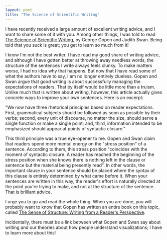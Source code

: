 ```yaml
---
layout: post
title: "The Science of Scientific Writing"
---
```


I have recently received a large amount of excellent writing advice,
and I want to share some of it with you. Among other things, I was
told to read
[The
Science of Scientific Writing](http://www.americanscientist.org/issues/pub/the-science-of-scientific-writing), by George Gopen and Judith Swan. Being
told that you suck is great; you get to learn so much from it!

I know I'm not the best writer. I have read my good share of writing
advice, and although I have gotten better at throwing away needless
words, the structure of the sentences I write always feels clunky. To
make matters worse, I had no idea why that happens. But now that I
have read some of what the authors have to say, I am no longer
entirely clueless. Gopen and Swan argue that good writing is about successfully managing
the expectations of readers. That by itself would be little more than
a truism. Unlike much that is written about writing, however,
this article actually gives concrete ways to improve your own sentences. Here is an
excerpt:

"We now have three rhetorical principles based on reader
expectations. First, grammatical subjects should be followed as soon
as possible by their verbs; second, every unit of discourse, no matter
the size, should serve a single function or make a single point; and,
third, information intended to be emphasized should appear at points
of syntactic closure."

This third principle was a true eye-opener to me. Gopen and Swan claim that
readers spend more mental energy on the "stress position" of a
sentence. According to them, this stress position "coincides with the
moment of syntactic closure. A reader has reached the beginning of the
stress position when she knows there is nothing left in the clause or
sentence but the material being presently read". In other words, the
important clause in your sentence should be placed where the
syntax of this clause is entirely determined by what came before
it. When your sentences are written in this way, the reader's effort
is naturally directed at the point you're trying to make, and not at
the structure of the sentence. That is brilliant advice.

I urge you to go and read the whole thing. When you are done, you will
probably want to know that Gopen has written an entire book on this topic, called
[The Sense of Structure: Writing from a Reader's Perspective](http://www.amazon.com/Sense-Structure-Writing-Readers-Perspective/dp/0205296327/ref=sr_1_1?ie=UTF8&s=books&qid=1296888023&sr=8-1). 

Incidentally, there must be a link between what Gopen and Swan say
about writing and our theories about how people understand
visualizations; I have to learn more about this!
